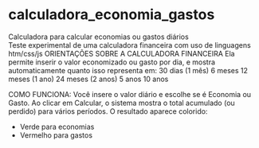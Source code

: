 # calculadora_economia_gastos
Calculadora para calcular economias ou gastos diários 
<br>
Teste experimental de uma calculadora financeira com uso de linguagens htm/css/js
ORIENTAÇÕES SOBRE A CALCULADORA FINANCEIRA
Ela permite inserir o valor economizado ou gasto por dia, e mostra automaticamente quanto isso representa em:
30 dias (1 mês)
6 meses
12 meses (1 ano)
24 meses (2 anos)
5 anos
10 anos

COMO FUNCIONA:
Você insere o valor diário e escolhe se é Economia ou Gasto.
Ao clicar em Calcular, o sistema mostra o total acumulado (ou perdido) para vários períodos.
O resultado aparece colorido:
- Verde para economias
- Vermelho para gastos 

